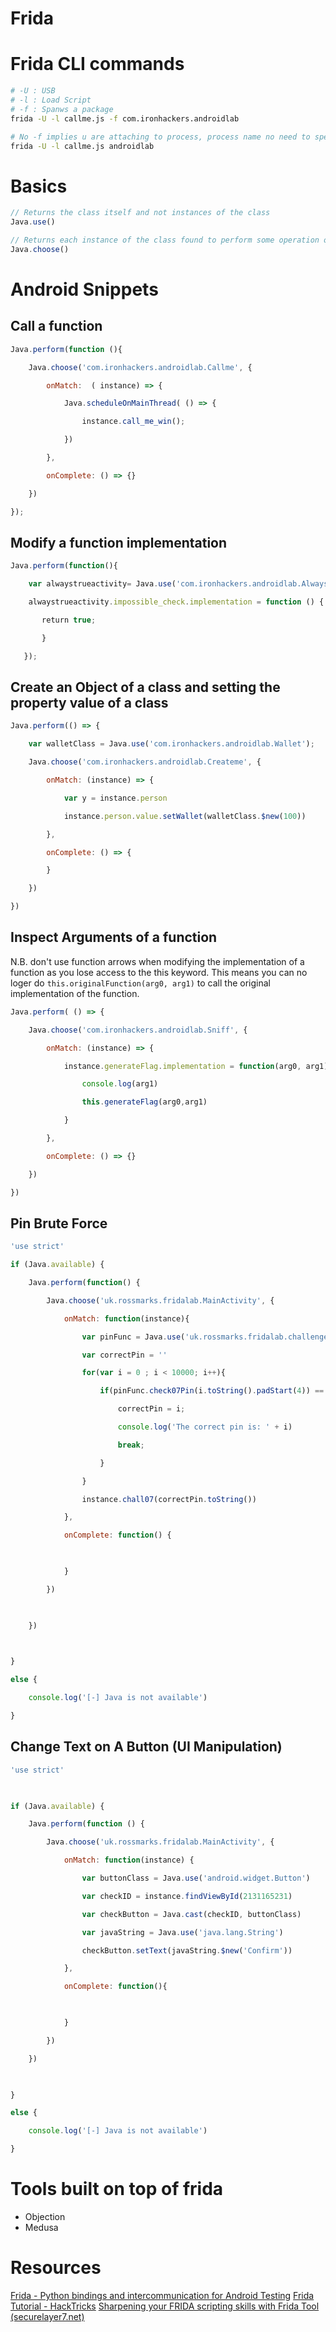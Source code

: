 # Frida
# Frida CLI commands
```bash
# -U : USB
# -l : Load Script
# -f : Spanws a package
frida -U -l callme.js -f com.ironhackers.androidlab

# No -f implies u are attaching to process, process name no need to specify package name only the last part is required
frida -U -l callme.js androidlab
```

# Basics
```js
// Returns the class itself and not instances of the class
Java.use()

// Returns each instance of the class found to perform some operation on it
Java.choose()
```

# Android Snippets
## Call a function
```js
Java.perform(function (){

    Java.choose('com.ironhackers.androidlab.Callme', {

        onMatch:  ( instance) => {

            Java.scheduleOnMainThread( () => {

                instance.call_me_win();

            })

        },

        onComplete: () => {}

    })

});
```

## Modify a function implementation
```js
Java.perform(function(){

    var alwaystrueactivity= Java.use('com.ironhackers.androidlab.Alwaystrue');

    alwaystrueactivity.impossible_check.implementation = function () {

       return true;

       }

   });
```

## Create an Object of a class and setting the property value of a class
```js
Java.perform(() => {

    var walletClass = Java.use('com.ironhackers.androidlab.Wallet');

    Java.choose('com.ironhackers.androidlab.Createme', {

        onMatch: (instance) => {

            var y = instance.person

            instance.person.value.setWallet(walletClass.$new(100))

        },

        onComplete: () => {

        }

    })  

})
```

## Inspect Arguments of a function

N.B. don't use function arrows when modifying the implementation of a function as you lose access to the this keyword. This means you can no loger do `this.originalFunction(arg0, arg1)` to call the original implementation of the function.

```js
Java.perform( () => {

    Java.choose('com.ironhackers.androidlab.Sniff', {

        onMatch: (instance) => {

            instance.generateFlag.implementation = function(arg0, arg1) {

                console.log(arg1)

                this.generateFlag(arg0,arg1)

            }

        },

        onComplete: () => {}

    })

})
```

## Pin Brute Force
```js
'use strict'

if (Java.available) {

    Java.perform(function() {

        Java.choose('uk.rossmarks.fridalab.MainActivity', {

            onMatch: function(instance){

                var pinFunc = Java.use('uk.rossmarks.fridalab.challenge_07');

                var correctPin = ''

                for(var i = 0 ; i < 10000; i++){

                    if(pinFunc.check07Pin(i.toString().padStart(4)) == true){

                        correctPin = i;

                        console.log('The correct pin is: ' + i)

                        break;

                    }

                }

                instance.chall07(correctPin.toString())

            },

            onComplete: function() {

  

            }

        })

  

    })  

  

}

else {

    console.log('[-] Java is not available')

}
```

## Change Text on A Button (UI Manipulation)
```js
'use strict'

  

if (Java.available) {

    Java.perform(function () {

        Java.choose('uk.rossmarks.fridalab.MainActivity', {

            onMatch: function(instance) {

                var buttonClass = Java.use('android.widget.Button')

                var checkID = instance.findViewById(2131165231)

                var checkButton = Java.cast(checkID, buttonClass)

                var javaString = Java.use('java.lang.String')

                checkButton.setText(javaString.$new('Confirm'))

            },

            onComplete: function(){

  

            }

        })

    })

  

}

else {

    console.log('[-] Java is not available')

}
```
# Tools built on top of frida
- Objection
- Medusa
# Resources
[Frida - Python bindings and intercommunication for Android Testing](https://book.hacktricks.xyz/mobile-pentesting/android-app-pentesting/frida-tutorial/frida-tutorial-2#python-1)
[Frida Tutorial - HackTricks](https://book.hacktricks.xyz/mobile-pentesting/android-app-pentesting/frida-tutorial)
[Sharpening your FRIDA scripting skills with Frida Tool (securelayer7.net)](https://blog.securelayer7.net/sharpening-your-frida-scripting-skills-with-frida-tool/)
